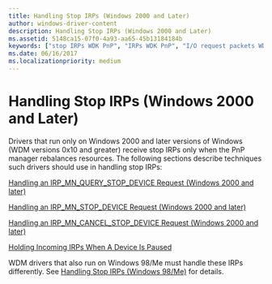 ```yaml
---
title: Handling Stop IRPs (Windows 2000 and Later)
author: windows-driver-content
description: Handling Stop IRPs (Windows 2000 and Later)
ms.assetid: 5148ca15-07f0-4a93-aa65-45b13184184b
keywords: ["stop IRPs WDK PnP", "IRPs WDK PnP", "I/O request packets WDK PnP"]
ms.date: 06/16/2017
ms.localizationpriority: medium
---
```


# Handling Stop IRPs (Windows 2000 and Later)





Drivers that run only on Windows 2000 and later versions of Windows (WDM versions 0x10 and greater) receive stop IRPs only when the PnP manager rebalances resources. The following sections describe techniques such drivers should use in handling stop IRPs:

[Handling an IRP\_MN\_QUERY\_STOP\_DEVICE Request (Windows 2000 and later)](handling-an-irp-mn-query-stop-device-request--windows-2000-and-later-.md)

[Handling an IRP\_MN\_STOP\_DEVICE Request (Windows 2000 and later)](handling-an-irp-mn-stop-device-request--windows-2000-and-later-.md)

[Handling an IRP\_MN\_CANCEL\_STOP\_DEVICE Request (Windows 2000 and later)](handling-an-irp-mn-cancel-stop-device-request--windows-2000-and-later-.md)

[Holding Incoming IRPs When A Device Is Paused](holding-incoming-irps-when-a-device-is-paused.md)

WDM drivers that also run on Windows 98/Me must handle these IRPs differently. See [Handling Stop IRPs (Windows 98/Me)](handling-stop-irps--windows-98-me-.md) for details.

 

 





